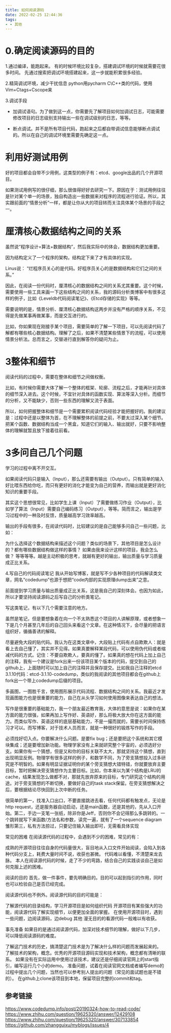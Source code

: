 ```yaml
---
title: 如何阅读源码
date: 2022-02-25 12:44:36
tags:
- - 其他
---
```


# 0.确定阅读源码的目的

1.通过编译，能跑起来。
有的时候环境比较复杂，搭建调试环境的时候就需要花很多时间。
先通过搜索把调试环境搭建起来，这一步就能积累很多经验。



2.精简调试环境，减少干扰信息
python用pycharm
C\C++类的代码，使用Vim+Ctags+Cscope来

3.调试手段

- 加调试语句。为了做到这一点，你需要先了解项目如何加调试日志，可能需要修改项目的日志级别支持输出一些在调试级别的日志，等等。

- 断点调试。并不是所有项目代码，跑起来之后都自带调试信息能够断点调试的。所以在自己的调试环境里需要先确定这一点。

# 利用好测试用例
好的项目都会自带不少用例，这类型的例子有：etcd、google出品的几个开源项目。

如果测试用例写的很仔细，那么很值得好好去研究一下。原因在于：测试用例往往是针对某个单一的场景，独自构造出一些数据来对程序的流程进行验证。所以，其实跟前面的“情景分析”一样，都是让你从大的项目转而关注具体某个场景的手段之一。

# 厘清核心数据结构之间的关系
虽然说“程序设计=算法+数据结构”，然后我实际中的体会，数据结构更加重要。

因为结构定义了一个程序的架构，结构定下来了才有具体的实现。

Linus说： “烂程序员关心的是代码。好程序员关心的是数据结构和它们之间的关系。”

因此，在阅读一份代码时，厘清核心的数据结构之间的关系尤其重要。这个时候，需要使用一些工具来画一下这些结构之间的关系，我的源码分析类博客中有很多这样的例子，比如《Leveldb代码阅读笔记》、《Etcd存储的实现》等等。

需要说明的是，情景分析、厘清核心数据结构这两步并没有严格的顺序关系，不见得是先做某事再做某事，而是交互进行的。

比如，你如果现在刚接手某个项目，需要简单的了解一下项目，可以先阅读代码了解都有哪些核心数据结构。理解了之后，如果不清楚某些情景下的流程，可以使用情景分析法。总而言之，交替进行直到解答你的疑问为止。


# 3整体和细节
阅读代码的过程中，需要在整体和细节之间做权衡。

比如，有时候你需要大体了解一个整体的框架、轮廓、流程之后，才能再针对具体的细节深入进去。这个时候，不宜针对具体的函数实现、算法等深入分析。而细节的分析，又不能缺少，否则一些东西的理解又流于表面。

所以，如何把握整体和细节是一个需要累积阅读代码经验才能把握好的。我的建议是：过程中还是以整体为首，在不理解整体的前提之前，不要太过深入某个细节。把某个函数、数据结构当成一个黑盒，知道它们的输入、输出就好，只要不影响整体的理解就暂且放下接着往前看。

# 3多问自己几个问题
学习的过程中离不开交互。

如果阅读代码只是输入（Input），那么还需要有输出（Output）。只有简单的输入好比喂东西给你吃，而只有更好的消化才能变为自己的营养，而输出就是更好消化知识的重要手段。

其实这个思想很常见，比如学生上课（Input）了需要做练习作业（Output），比如学了算法（Input）需要自己编码练习（Output），等等。简而言之，输出是学习过程中的一种及时反馈，质量越高学习效率越高。

输出的手段有很多，在阅读代码时，比较建议的是自己能够多问自己一些问题，比如：

为什么选择这个数据结构来描述这个问题？类似的场景下，其他项目是怎么设计的？都有哪些数据结构做这样的事情？
如果由我来设计这样的项目，我会怎么做？
等等等等。越是主动积极的思考，就越有更好的输出，输出质量与学习质量成正比关系。


4.写自己的代码阅读笔记
我从开始写博客，就是写不少各种项目的代码解读类文章，网名“codedump”也源于想把“code内部的实现原理dump出来”之意。

前面提到学习质量与输出质量成正比关系，这是我自己的深刻体会。也因为如此，所以才要坚持阅读源码之后写自己的分析类笔记。

写这类笔记，有以下几个需要注意的地方。

虽然是笔记，但是要想象着在向一个不太熟悉这个项目的人讲解原理，或者想象一下是几个月甚至几年后的自己回头来看这个文章。在这种情况下，会尽量的把语言组织好，循循善诱的解释。

尽量避免大段的贴代码。我认为在这类文章中，大段贴上代码有点自欺欺人：就是看上去自己懂了，其实并不见得。如果真要解释某段代码，可以使用伪代码或者缩减代码的方式。记住：不要自欺欺人，要真的懂了。如果真的想在代码上加上自己的注释，我有一个建议是fork出来一份该项目某个版本的代码，提交到自己的github上，上面随时可以加上自己的注释并且保存提交。比如我自己注释的etcd 3.1.10代码：etcd-3.1.10-codedump，类似的我阅读的其他项目都会在github上fork出一个带上codedump后缀的项目。

多画图，一图胜千言，使用图形展示代码流程、数据结构之间的关系。我最近才发现画图能力也是很重要的能力，自己在从头学习如何使用图像来表达自己的想法。

写作是很重要的基础能力，我一个朋友最近教育我，大体的意思是说：如果你在某方面的能力很强，如果再加上写作好、英语好，那么将极大放大你在这方面的能力。而类似写作、英语这样的底层基础能力，不是一撮而就的，需要长时间保持练习才可以。而写博客，对于技术人员而言，就是一种很好的锻炼写作的手段。


必须找好切入点。你要解决什么问题。是要fix bug；还是要把这个系统和其它模块集成；还是要增加新功能。物理学家没有上来就研究整个宇宙的，必须选好分支。如果你有一个猜想，但是又和你的目标关联不太大，那就坚持这个猜想，直到出现明显反例。物理学有很多这样的例子，和数学不同，为了旁支猜想投入过多研究是不明智的。如果有明显证据证明你的某个旁支猜想大错特错，你就要放弃主要目标，暂时把解决旁支猜想作为主要目标。比如，你本来以为某个结构是LRU的cache，结果发现怎么做都不对，那就先放弃原来的目标，专门研究这个结构的用途。对于旁支猜想的不断切换，要做好自己的task stack保留。在旁支猜想解决之后，要根据结论尽快回到上次中断的任务。


很简单的第一，找准入口出口，不要直接跳进去看，任何代码都有触发点，无论是http request，还是服务器自动启动，还是main函数，还是其他的，先从入口开始。第二，手边一支笔一张纸，除非你是Jeff，否则你不会记得那么多跳转的。一个跳转就写下来函数/方法名和参数，读完一遍，就有了一个sequence diagram雏形第三，私有方法掠过，只要记住输入输出即可，无需看具体实现


常见的困难
在阅读源代码的过程中，会遇到不少的困难，常见的有：

成熟的开源项目往往自身的代码量很大，盲目地从入口文件开始阅读，会陷入到各种代码分支上，耗费大量时间不说，收获也甚微。
代码难以看懂，不清楚来龙去脉。
本人在阅读源代码的时候，走了不少的弯路，结合自己的实践谈谈自己是如何克服上述的困难。

阅读的目的
首先，做一件事件，要先明确目的。目的可以起到指引的作用，同时也可以检验自己是否已经完成。

阅读源代码也不例外。阅读源代码的目的可能是：

了解源代码的目录结构，学习开源项目是如何组织代码
开源项目有某些强大的功能，阅读源代码了解实现细节，以便更加全面的掌握。
在使用开源项目时，遇到一些问题，边阅读源码，边debug
其他
漫无目的的看源代码一般难以有收获。

事先准备
如果目的是通过阅读源代码，加深对技术细节的理解，做好以下几步，可以降低阅读源码的难度。

了解这门技术的历史，搞清楚这门技术是为了解决什么样的问题而发展起来的。
了解技术的架构，概念。优秀的开源项目源码实现和技术架构，概念都有清晰的联系。
如果没有在实际运用中使用过该技术，建议还是仔细阅读官网上的start指引，编写运行几个小的demo。
准备问题，试着在阅读官网文档或者编写demo的过程中提出几个问题，当然也可以参考别人提出的问题（常见的面试题也是不错的）。
在github上clone该项目到本地，保留项目完整的commit和tag。


## 参考链接


https://www.codedump.info/post/20190324-how-to-read-code/
https://www.zhihu.com/question/19625320/answer/12429108
https://www.zhihu.com/question/19625320/answer/307133854
https://github.com/zhangguixu/myblogs/issues/4